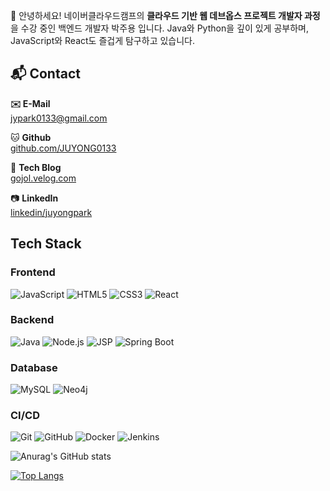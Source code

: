 🌟 안녕하세요! 네이버클라우드캠프의 **클라우드 기반 웹 데브옵스 프로젝트 개발자 과정**을 수강 중인 백엔드 개발자 박주용 입니다. 
Java와 Python을 깊이 있게 공부하며, JavaScript와 React도 즐겁게 탐구하고 있습니다.



## 📬 Contact

**✉️ E-Mail**  
jypark0133@gmail.com

🐱 **Github**  
[github.com/JUYONG0133](https://github.com/JUYONG0133)

💾 **Tech Blog**  
[gojol.velog.com](https://velog.io/@gojol_devops/about) 

📷 **LinkedIn**  
[linkedin/juyongpark](https://www.linkedin.com/in/%EC%A3%BC%EC%9A%A9-%EB%B0%95-9b88b4151)


## Tech Stack

### Frontend
![JavaScript](https://img.shields.io/badge/JavaScript-F7DF1E?style=for-the-badge&logo=javascript&logoColor=black)
![HTML5](https://img.shields.io/badge/HTML5-E34F26?style=for-the-badge&logo=html5&logoColor=white)
![CSS3](https://img.shields.io/badge/CSS3-1572B6?style=for-the-badge&logo=css3&logoColor=white)
![React](https://img.shields.io/badge/React-61DAFB?style=for-the-badge&logo=react&logoColor=black)

### Backend
![Java](https://img.shields.io/badge/Java-007396?style=for-the-badge&logo=java&logoColor=white)
![Node.js](https://img.shields.io/badge/Node.js-339933?style=for-the-badge&logo=nodedotjs&logoColor=white)
![JSP](https://img.shields.io/badge/JSP-007396?style=for-the-badge&logo=java&logoColor=white)
![Spring Boot](https://img.shields.io/badge/Spring_Boot-6DB33F?style=for-the-badge&logo=springboot&logoColor=white)

### Database
![MySQL](https://img.shields.io/badge/MySQL-4479A1?style=for-the-badge&logo=mysql&logoColor=white)
![Neo4j](https://img.shields.io/badge/Neo4j-008CC1?style=for-the-badge&logo=neo4j&logoColor=white)

### CI/CD
![Git](https://img.shields.io/badge/Git-F05032?style=for-the-badge&logo=git&logoColor=white)
![GitHub](https://img.shields.io/badge/GitHub-181717?style=for-the-badge&logo=github&logoColor=white)
![Docker](https://img.shields.io/badge/Docker-2496ED?style=for-the-badge&logo=docker&logoColor=white)
![Jenkins](https://img.shields.io/badge/Jenkins-D24939?style=for-the-badge&logo=jenkins&logoColor=white)


![Anurag's GitHub stats](https://github-readme-stats.vercel.app/api?username=JUYONG0133&show_icons=true&theme=radical)


[![Top Langs](https://github-readme-stats.vercel.app/api/top-langs/?username=JUYONG0133&exclude_repo=JUYONG0133.github.io&layout=compact)](https://github.com/anuraghazra/github-readme-stats)

